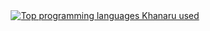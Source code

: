 <div align="center">
	<a href="https://github-readme-stats.vercel.app/api/top-langs/?username=khanaru220">
		<img src="https://github-readme-stats.vercel.app/api/top-langs/?username=khanaru220" alt="Top programming languages Khanaru used"/>
	</a>
</div>
